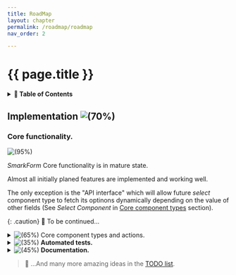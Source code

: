 ```yaml
---
title: RoadMap
layout: chapter
permalink: /roadmap/roadmap
nav_order: 2

---
```


# {{ page.title }}

<details>
<summary>
<strong>📖 Table of Contents</strong>
</summary>

  {{ "
<!-- vim-markdown-toc GitLab -->

* [Implementation !(70%)](#implementation-70)
    * [Core functionality.](#core-functionality)

<!-- vim-markdown-toc -->
       " | markdownify }}

</details>



## Implementation ![(70%)](https://progress-bar.dev/65/)


### Core functionality.

<img src="https://progress-bar.dev/95/" alt="(95%)">

*SmarkForm* Core functionality is in mature state.

Almost all initially planed features are implemented and working well.

The only exception is the "API interface" which will allow future *select*
component type to fetch its optinons dynamically depending on the value of
other fields (See *Select Component* in [Core component
types](#core-component-types) section).


{: .caution}
🚧 To be continued...



<details>
<summary><img src="https://progress-bar.dev/60/" alt="(65%)"> Core component types and actions.</summary>


<details>
<summary><img src="https://progress-bar.dev/100/" alt="(100%)"> Form Component Type </summary>

Implementation complete.

</details>

<details>
<summary><img src="https://progress-bar.dev/100/" alt="(100%)"> List Component Type </summary>

Implementation complete.

</details>

<details>
<summary><img src="https://progress-bar.dev/100/" alt="(100%)"> Singleton Component Type </summary>

Implementation complete.

</details>

<details>
<summary><img src="https://progress-bar.dev/100/" alt="(100%)"> Input Component Type </summary>

Implementation complete.

</details>

<details>
<summary><img src="https://progress-bar.dev/0/" alt="(0%)"> Select Component Type.</summary>

Select component will be capable of loading its options from a remote API call
by passing its *src* property to so called "API Interface".

The *API Interface* will allow *select* (and other future components) to fetch
their options dynamically from an external API and react to any change in any
other fields whose value were used as argument to the API call.

For detailed explanation see: [Select Component Type](type_select.md).

</details>

<details>
<summary><img src="https://progress-bar.dev/0/" alt="(0%)"> Number Component Type </summary>

Not yet implemented (but comming soon).

It will just wrap input component to export as number instead of string (we
        will use a separate component to respect original ``<input>`` tag behaviour
        which returns text even if its *type* attribute is "number".

        </details>

        <details>
        <summary><img src="https://progress-bar.dev/0/" alt="(0%)"> Date Component Type </summary>

        Not yet implemented (but comming soon).

        </details>

        <details>
        <summary><img src="https://progress-bar.dev/50/" alt="(50%)"> Trigger (Special) Component Type </summary>

        Fully functional but only for regular clicks.

        Special behaviours for right / middle / (other) cliks, keyboard events, etc...
        may be eventually implemented in the future. But not a priority yet.

</details>


</details>



<details>
<summary><img src="https://progress-bar.dev/35/" alt="(35%)"> <b>Automated tests.</b></summary>

A mature testing structure with mocha and puppetter is set up to easily
implement tests over any SmarkForm feature.

But only a few actual tests are implemented yet. More tests need to be
developed to ensure all functionality keeps working while implementation
advances.

</details>

<details>
<summary><img src="https://progress-bar.dev/45/" alt="(45%)"> <b>Documentation.</b></summary>

Introductory README file is quite mature. But usage and API documentation still
needs a lot of work...

</details>


> 📌 ...And many more amazing ideas in the [TODO list](./TODO.md).


